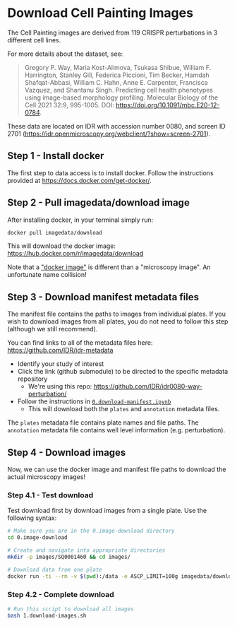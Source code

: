 # Download Cell Painting Images

The Cell Painting images are derived from 119 CRISPR perturbations in 3 different cell lines.

For more details about the dataset, see:

> Gregory P. Way, Maria Kost-Alimova, Tsukasa Shibue, William F. Harrington, Stanley Gill, Federica Piccioni, Tim Becker, Hamdah Shafqat-Abbasi, William C. Hahn, Anne E. Carpenter, Francisca Vazquez, and Shantanu Singh.
> Predicting cell health phenotypes using image-based morphology profiling.
> Molecular Biology of the Cell 2021 32:9, 995-1005. DOI: https://doi.org/10.1091/mbc.E20-12-0784.

These data are located on IDR with accession number 0080, and screen ID 2701 (https://idr.openmicroscopy.org/webclient/?show=screen-2701).

## Step 1 - Install docker

The first step to data access is to install docker.
Follow the instructions provided at https://docs.docker.com/get-docker/.

## Step 2 - Pull imagedata/download image

After installing docker, in your terminal simply run:

```bash
docker pull imagedata/download
```

This will download the docker image: https://hub.docker.com/r/imagedata/download

Note that a ["docker image"](https://docs.docker.com/get-started/overview/) is different than a "microscopy image".
An unfortunate name collision!

## Step 3 - Download manifest metadata files

The manifest file contains the paths to images from individual plates.
If you wish to download images from all plates, you do not need to follow this step (although we still recommend).

You can find links to all of the metadata files here: https://github.com/IDR/idr-metadata

- Identify your study of interest
- Click the link (github submodule) to be directed to the specific metadata repository
    - We're using this repo: https://github.com/IDR/idr0080-way-perturbation/
- Follow the instructions in [`0.download-manifest.ipynb`](0.download-manifest.ipynb)
    - This will download both the `plates` and `annotation` metadata files.

The `plates` metadata file contains plate names and file paths.
The `annotation` metadata file contains well level information (e.g. perturbation).

## Step 4 - Download images

Now, we can use the docker image and manifest file paths to download the actual microscopy images!

### Step 4.1 - Test download

Test download first by download images from a single plate.
Use the following syntax:

```bash
# Make sure you are in the 0.image-download directory
cd 0.image-download

# Create and navigate into appropriate directories
mkdir -p images/SQ0001460 && cd images/

# Download data from one plate
docker run -ti --rm -v $(pwd):/data -e ASCP_LIMIT=100g imagedata/download idr0080 20200923-illumcorrected/SQ00014610 /data
```

### Step 4.2 - Complete download

```bash
# Run this script to download all images
bash 1.download-images.sh
```
